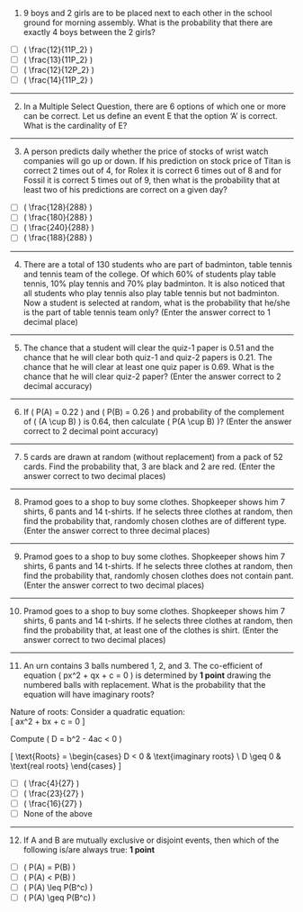 
 1) 9 boys and 2 girls are to be placed next to each other in the school ground for morning assembly. What is the probability that there are exactly 4 boys between the 2 girls?  

- [ ] \( \frac{12}{11P_2} \)  
- [ ] \( \frac{13}{11P_2} \)  
- [ ] \( \frac{12}{12P_2} \)  
- [ ] \( \frac{14}{11P_2} \)  

---

2) In a Multiple Select Question, there are 6 options of which one or more can be correct. Let us define an event E that the option ‘A’ is correct. What is the cardinality of E?  

---

3) A person predicts daily whether the price of stocks of wrist watch companies will go up or down. If his prediction on stock price of Titan is correct 2 times out of 4, for Rolex it is correct 6 times out of 8 and for Fossil it is correct 5 times out of 9, then what is the probability that at least two of his predictions are correct on a given day?  

- [ ] \( \frac{128}{288} \)  
- [ ] \( \frac{180}{288} \)  
- [ ] \( \frac{240}{288} \)  
- [ ] \( \frac{188}{288} \)  

---

 4) There are a total of 130 students who are part of badminton, table tennis and tennis team of the college. Of which 60% of students play table tennis, 10% play tennis and 70% play badminton. It is also noticed that all students who play tennis also play table tennis but not badminton. Now a student is selected at random, what is the probability that he/she is the part of table tennis team only? (Enter the answer correct to 1 decimal place)  

---

5) The chance that a student will clear the quiz-1 paper is 0.51 and the chance that he will clear both quiz-1 and quiz-2 papers is 0.21. The chance that he will clear at least one quiz paper is 0.69. What is the chance that he will clear quiz-2 paper? (Enter the answer correct to 2 decimal accuracy)  

---  

6) If \( P(A) = 0.22 \) and \( P(B) = 0.26 \) and probability of the complement of \( (A \cup B) \) is 0.64, then calculate \( P(A \cup B) \)? (Enter the answer correct to 2 decimal point accuracy)  

---  

7) 5 cards are drawn at random (without replacement) from a pack of 52 cards. Find the probability that, 3 are black and 2 are red. (Enter the answer correct to two decimal places)  

---  

8) Pramod goes to a shop to buy some clothes. Shopkeeper shows him 7 shirts, 6 pants and 14 t-shirts. If he selects three clothes at random, then find the probability that, randomly chosen clothes are of different type. (Enter the answer correct to three decimal places)  

---  

9) Pramod goes to a shop to buy some clothes. Shopkeeper shows him 7 shirts, 6 pants and 14 t-shirts. If he selects three clothes at random, then find the probability that, randomly chosen clothes does not contain pant. (Enter the answer correct to two decimal places)  

---  

10) Pramod goes to a shop to buy some clothes. Shopkeeper shows him 7 shirts, 6 pants and 14 t-shirts. If he selects three clothes at random, then find the probability that, at least one of the clothes is shirt. (Enter the answer correct to two decimal places)  

---

11) An urn contains 3 balls numbered 1, 2, and 3. The co-efficient of equation \( px^2 + qx + c = 0 \) is determined by **1 point** drawing the numbered balls with replacement. What is the probability that the equation will have imaginary roots?

Nature of roots:
Consider a quadratic equation:  
\[ ax^2 + bx + c = 0 \]  

Compute \( D = b^2 - 4ac < 0 \)  

\[
\text{Roots} = 
\begin{cases} 
D < 0 & \text{imaginary roots} \\ 
D \geq 0 & \text{real roots} 
\end{cases}
\]

- [ ] \( \frac{4}{27} \)  
- [ ] \( \frac{23}{27} \)  
- [ ] \( \frac{16}{27} \)  
- [ ] None of the above  

---

12) If A and B are mutually exclusive or disjoint events, then which of the following is/are always true: **1 point**

- ☐ \( P(A) = P(B) \)  
- ☐ \( P(A) < P(B) \)  
- ☐ \( P(A) \leq P(B^c) \)  
- ☐ \( P(A) \geq P(B^c) \)  
